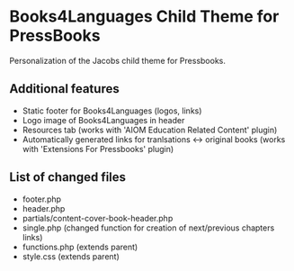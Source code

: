 # Books4Languages Child Theme for PressBooks
Personalization of the Jacobs child theme for Pressbooks.

## Additional features

* Static footer for Books4Languages (logos, links)
* Logo image of Books4Languages in header
* Resources tab (works with 'AIOM Education Related Content' plugin)
* Automatically generated links for tranlsations <-> original books (works with 'Extensions For Pressbooks' plugin)

## List of changed files

* footer.php
* header.php
* partials/content-cover-book-header.php
* single.php (changed function for creation of next/previous chapters links)
* functions.php (extends parent)
* style.css (extends parent)
